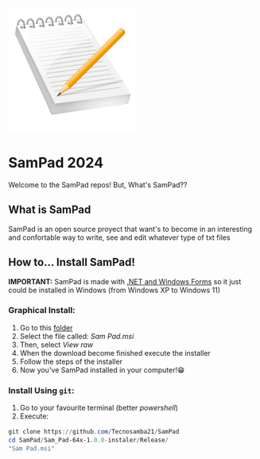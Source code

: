 ![logo](logo.png)
# SamPad 2024

Welcome to the SamPad repos! But, What's SamPad??

## What is SamPad

SamPad is an open source proyect that want's to become in an interesting and confortable way to write, see and edit whatever type of txt files

## How to... Install SamPad!

**IMPORTANT:** SamPad is made with [.NET and Windows Forms](https://learn.microsoft.com/es-es/dotnet/desktop/winforms/overview/?view=netdesktop-8.0) so it just could be installed in Windows (from Windows XP to Windows 11)

### Graphical Install:

1. Go to this [folder](Sam_Pad-64x-1.0.0-instaler/Release/)
2. Select the file called: *Sam Pad.msi*
3. Then, select *View raw*
4. When the download become finished execute the installer
5. Follow the steps of the installer
6. Now you've SamPad installed in your computer!😁

### Install Using `git`:
  
1. Go to your favourite terminal (better *powershell*)
2. Execute:
~~~powershell
git clone https://github.com/Tecnosamba21/SamPad
cd SamPad/Sam_Pad-64x-1.0.0-instaler/Release/
"Sam Pad.msi"
~~~
